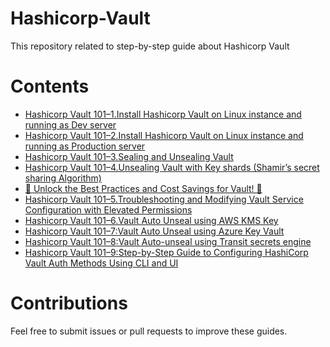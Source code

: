 # Hashicorp-Vault

This repository related to step-by-step guide about Hashicorp Vault


# Contents

- [Hashicorp Vault 101–1.Install Hashicorp Vault on Linux instance and running as Dev server](https://devopstronaut.com/hashicorp-vault-101-1-install-hashicorp-vault-on-linux-instance-and-running-as-dev-server-8a5e53b60281)
- [Hashicorp Vault 101–2.Install Hashicorp Vault on Linux instance and running as Production server](https://devopstronaut.com/hashicorp-vault-101-2-install-hashicorp-vault-on-linux-instance-and-running-as-production-server-0f3bfa9510e2)
- [Hashicorp Vault 101–3.Sealing and Unsealing Vault](https://devopstronaut.com/hashicorp-vault-101-3-sealing-and-unsealing-vault-03049e2b4467)
- [Hashicorp Vault 101–4.Unsealing Vault with Key shards (Shamir’s secret sharing Algorithm)](https://devopstronaut.com/hashicorp-vault-101-4-unsealing-vault-with-key-shards-shamirs-secret-sharing-algorithm-8f7754832815)
- [🔐 Unlock the Best Practices and Cost Savings for Vault! 🔐](https://devopstronaut.com/hashicorp-vault-best-practices-and-cost-savings-c47b512a0751)
- [Hashicorp Vault 101–5.Troubleshooting and Modifying Vault Service Configuration with Elevated Permissions](https://devopstronaut.com/hashicorp-vault-101-5-troubleshooting-ffd3b7c93bc2)
- [Hashicorp Vault 101–6.Vault Auto Unseal using AWS KMS Key](https://devopstronaut.com/hashicorp-vault-101-6-vault-auto-unseal-using-aws-kms-key-a3e7618d82ae)
- [Hashicorp Vault 101–7:Vault Auto Unseal using Azure Key Vault](https://devopstronaut.com/hashicorp-vault-101-7-vault-auto-unseal-using-azure-key-vault-0d5d9afff1bc)
- [Hashicorp Vault 101–8:Vault Auto-unseal using Transit secrets engine](https://devopstronaut.com/hashicorp-vault-101-8-vault-auto-unseal-using-transit-secrets-engine-70310dd04ee0)
- [Hashicorp Vault 101–9:Step-by-Step Guide to Configuring HashiCorp Vault Auth Methods Using CLI and UI](https://devopstronaut.com/hashicorp-vault-101-9-step-by-step-guide-to-configuring-hashicorp-vault-auth-methods-using-cli-and-2a2c23597770)

# Contributions
Feel free to submit issues or pull requests to improve these guides.

